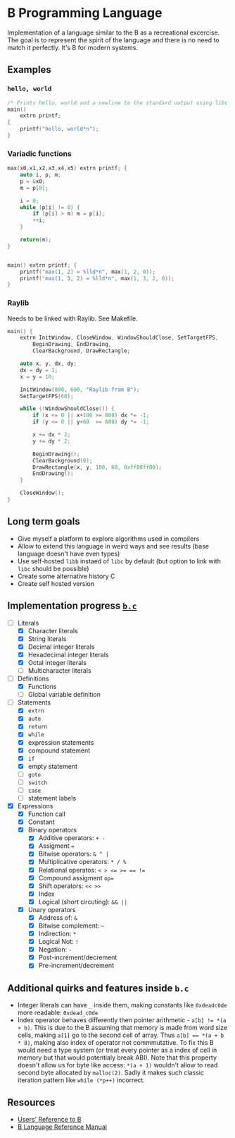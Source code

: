 # B Programming Language

Implementation of a language similar to the B as a recreational excercise.
The goal is to represent the spirit of the language and there is no need to match it perfectly.
It's B for modern systems.

## Examples

### `hello, world`

```c
/* Prints hello, world and a newline to the standard output using libc */
main()
	extrn printf;
{
    printf("hello, world*n");
}
```

### Variadic functions

```c
max(x0,x1,x2,x3,x4,x5) extrn printf; {
	auto i, p, m;
	p = &x0;
	m = p[0];

	i = 0;
	while (p[i] != 0) {
		if (p[i] > m) m = p[i];
		++i;
	}

	return(m);
}


main() extrn printf; {
	printf("max(1, 2) = %lld*n", max(1, 2, 0));
	printf("max(1, 3, 2) = %lld*n", max(1, 3, 2, 0));
}
```

### Raylib

Needs to be linked with Raylib. See Makefile.

```c
main() {
	extrn InitWindow, CloseWindow, WindowShouldClose, SetTargetFPS,
		BeginDrawing, EndDrawing,
		ClearBackground, DrawRectangle;

	auto x, y, dx, dy;
	dx = dy = 1;
	x = y = 10;

	InitWindow(800, 600, "Raylib from B");
	SetTargetFPS(60);

	while (!WindowShouldClose()) {
		if (x <= 0 || x+100 >= 800) dx *= -1;
		if (y <= 0 || y+60  >= 600) dy *= -1;

		x += dx * 2;
		y += dy * 2;

		BeginDrawing();
		ClearBackground(0);
		DrawRectangle(x, y, 100, 60, 0xff80ff00);
		EndDrawing();
	}

	CloseWindow();
}
```


## Long term goals

- Give myself a platform to explore algorithms used in compilers
- Allow to extend this language in weird ways and see results (base language doesn't have even types)
- Use self-hosted `libb` instaed of `libc` by default (but option to link with `libc` should be possible)
- Create some alternative history C
- Create self hosted version

## Implementation progress [`b.c`](./b.c)

- [ ] Literals
    - [x] Character literals
    - [x] String literals
    - [x] Decimal integer literals
    - [x] Hexadecimal integer literals
    - [x] Octal integer literals
    - [ ] Multicharacter literals
- [ ] Definitions
    - [x] Functions
    - [ ] Global variable definition
- [ ] Statements
    - [x] `extrn`
    - [x] `auto`
    - [x] `return`
    - [x] `while`
    - [x] expression statements
    - [x] compound statement
    - [x] `if`
    - [x] empty statement
    - [ ] `goto`
    - [ ] `switch`
    - [ ] `case`
    - [ ] statement labels
- [x] Expressions
    - [x] Function call
    - [x] Constant
    - [x] Binary operators
        - [x] Additive operators: `+ -`
        - [x] Assigment `=`
        - [x] Bitwise operators: `& ^ |`
        - [x] Multiplicative operators: `* / %`
        - [x] Relational operatos: `< > <= >= == !=`
        - [x] Compound assigment `op=`
        - [x] Shift operators: `<< >>`
        - [x] Index
        - [x] Logical (short circuting): `&& ||`
    - [x] Unary operators
        - [x] Address of: `&`
        - [x] Bitwise complement: `~`
        - [x] Indirection: `*`
        - [x] Logical Not: `!`
        - [x] Negation: `-`
        - [x] Post-increment/decrement
        - [x] Pre-increment/decrement

## Additional quirks and features inside `b.c`

- Integer literals can have `_` inside them, making constants like `0xdeadc0de` more readable: `0xdead_c0de`
- Index operator behaves differently then pointer arithmetic - `a[b] != *(a + b)`. This is due to the B assuming that memory is made from word size cells, making `a[1]` go to the second cell of array. Thus `a[b] == *(a + b * 8)`, making also index of operator not commmutative. To fix this B would need a type system (or treat every pointer as a index of cell in memory but that would potentialy break ABI). Note that this property doesn't allow us for byte like access: `*(a + 1)` wouldn't allow to read second byte allocated by `malloc(2)`. Sadly it makes such classic iteration pattern like `while (*p++)` incorrect.

## Resources

- [Users' Reference to B](https://www.nokia.com/bell-labs/about/dennis-m-ritchie/kbman.html)
- [B Language Reference Manual](https://www.thinkage.ca/gcos/expl/b/index.html)
